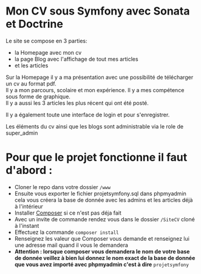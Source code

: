 
# Mon CV sous Symfony avec Sonata et Doctrine

Le site se compose en 3 parties: 
- la Homepage avec mon cv
- la page Blog avec l'affichage de tout mes articles
- et les articles

Sur la Homepage il y a ma présentation avec une possibilité de télécharger un cv au format pdf. \
Il y a mon parcours, scolaire et mon expérience. Il y a mes compétence sous forme de graphique. \
Il y a aussi les 3 articles les plus récent qui ont été posté. 

Il y a également toute une interface de login et pour s'enregistrer.

Les éléments du cv ainsi que les blogs sont administrable via le role de super_admin 

# Pour que le projet fonctionne il faut d'abord : 
- Cloner le repo dans votre dossier `/www` 
- Ensuite vous exporter le fichier projetsymfony.sql dans phpmyadmin cela vous créera la base de donnée avec les admins et les articles déjà à l'intérieur
- Installer [Composer](https://getcomposer.org/download/) si ce n'est pas déja fait
- Avec un invite de commande rendez vous dans le dossier `/SiteCV` cloné à l'instant 
- Effectuez la commande `composer install`
- Renseignez les valeur que Composer vous demande et renseignez lui une adresse mail quand il vous le demandera
- **Attention : lorsque composer vous demandera le nom de votre base de donnée veillez à bien lui donnez le nom exact de la base de donnée que vous avez importé avec phpmyadmin c'est à dire** `projetsymfony` 


